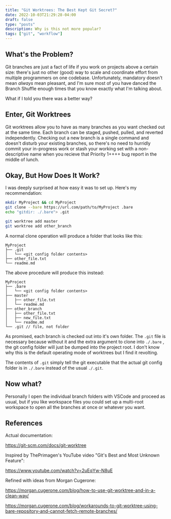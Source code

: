 ```yaml
---
title: "Git Worktrees: The Best Kept Git Secret?"
date: 2022-10-03T21:29:28-04:00
draft: false
type: "posts"
description: Why is this not more popular?
tags: ["git", "workflow"]
---
```


## What's the Problem?

Git branches are just a fact of life if you work on projects above a certain size: there's just no other (good) way to scale and coordinate effort from multiple programmers on one codebase. Unfortunately, mandatory doesn't mean *always* mean pleasant, and I'm sure most of you have danced the Branch Shuffle enough times that you know exactly what I'm talking about.

What if I told you there was a better way?

## Enter, Git Worktrees

Git worktrees allow you to have as many branches as you want checked out at the same time. Each branch can be staged, pushed, pulled, and reverted independently. Checking out a new branch is a single command and doesn't disturb your existing branches, so there's no need to hurridly commit your in-progress work or stash your working set with a non-descriptive name when you recieve that Priority 1++++ bug report in the middle of lunch.

## Okay, But How Does It Work?

I was deeply surprised at how easy it was to set up. Here's my recommendation:

```bash
mkdir MyProject && cd MyProject
git clone --bare https://url.com/path/to/MyProject .bare
echo "gitdir: ./.bare"> .git

git worktree add master
git worktree add other_branch
```


A normal clone operation will produce a folder that looks like this:

```
MyProject
├── .git
│   └── <git config folder contents>
├── other_file.txt
└── readme.md
```

The above procedure will produce this instead:

```
MyProject
├── .bare
│   └── <git config folder contents>
├── master
│   ├── other_file.txt
│   └── readme.md
├── other_branch
│   ├── other_file.txt
│   ├── new_file.txt
│   └── readme.md
└── .git // file, not folder
```

As promised, each branch is checked out into it's own folder. The `.git` file is necessary because without it and the extra argument to clone into `./.bare` , the git config folder will just be dumped into the project root. I don't know why this is the default operating mode of worktrees but I find it revolting. 

The contents of `.git` simply tell the git executable that the actual git config folder is in `./.bare` instead of the usual `./.git`.

## Now what?

Personally I open the individual branch folders with VSCode and proceed as usual, but if you like workspace files you could set up a multi-root workspace to open all the branches at once or whatever you want.

## References

Actual documentation:

https://git-scm.com/docs/git-worktree

Inspired by ThePrimagen's YouTube video "Git's Best and Most Unknown Feature":

https://www.youtube.com/watch?v=2uEqYw-N8uE

Refined with ideas from Morgan Cugerone:

https://morgan.cugerone.com/blog/how-to-use-git-worktree-and-in-a-clean-way/

https://morgan.cugerone.com/blog/workarounds-to-git-worktree-using-bare-repository-and-cannot-fetch-remote-branches/
